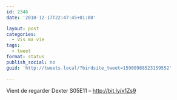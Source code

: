 ```yaml
---
id: 2346
date: '2010-12-17T22:47:45+01:00'

layout: post
categories:
  - Vis ma vie
tags:
  - tweet
format: status
publish_social: no
guid: 'http://tweets.local/?birdsite_tweet=15900988523159552'

---
```


Vient de regarder Dexter S05E11 – http://bit.ly/x1Zs9